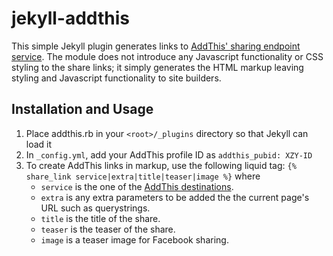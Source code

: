 jekyll-addthis
==============

This simple Jekyll plugin generates links to [AddThis' sharing endpoint service](http://support.addthis.com/customer/portal/articles/381265-addthis-sharing-endpoints#.UsxoUGRDtDI). The module does not introduce any Javascript functionality or CSS styling to the share links; it simply generates the HTML markup leaving styling and Javascript functionality to site builders.

## Installation and Usage

1. Place addthis.rb in your `<root>/_plugins` directory so that Jekyll can load it
2. In `_config.yml`, add your AddThis profile ID as `addthis_pubid: XZY-ID`
1. To create AddThis links in markup, use the following liquid tag: `{% share_link service|extra|title|teaser|image %}` where
    - `service` is the one of the [AddThis destinations](http://www.addthis.com/services/list). 
    - `extra` is any extra parameters to be added the the current page's URL such as querystrings.
    - `title` is the title of the share.
    - `teaser` is the teaser of the share.
    - `image` is a teaser image for Facebook sharing.
  